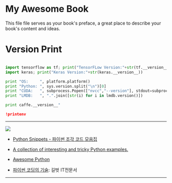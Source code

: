 # My Awesome Book

This file file serves as your book's preface, a great place to describe your book's content and ideas.





# Version Print

```python

import tensorflow as tf; print("TensorFLow Version:"+str(tf.__version__))
import keras; print("Keras Version:"+str(keras.__version__))

print "OS:     ", platform.platform()
print "Python: ", sys.version.split("\n")[0]
print "CUDA:   ", subprocess.Popen(["nvcc","--version"], stdout=subprocess.PIPE).communicate()[0].split("\n")[3]
print "LMDB:   ", ".".join([str(i) for i in lmdb.version()])

print caffe.__version__"

!printenv
```

---
![](https://wikidocs.net/images//book/PythonSnippets_1IAmCXR.jpg)

- [Python Snippets - 파이썬 조각 코드 모음집](https://wikidocs.net/book/536)

- [A collection of interesting and tricky Python examples.](https://github.com/satwikkansal/wtfpython)

- [Awesome Python](https://github.com/vinta/awesome-python)

- [파이썬 코딩의 기술](https://github.com/gilbutITbook/006764): 길벗 IT전문서 
---
